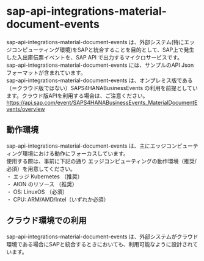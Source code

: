 # sap-api-integrations-material-document-events  
sap-api-integrations-material-document-events は、外部システム(特にエッジコンピューティング環境)をSAPと統合することを目的として、SAP上で発生した入出庫伝票イベントを、SAP API で出力するマイクロサービスです。  
sap-api-integrations-material-document-events には、サンプルのAPI Json フォーマットが含まれています。  
sap-api-integrations-material-document-events は、オンプレミス版である（＝クラウド版ではない）SAPS4HANABusinessEvents の利用を前提としています。クラウド版APIを利用する場合は、ご注意ください。  
https://api.sap.com/event/SAPS4HANABusinessEvents_MaterialDocumentEvents/overview

## 動作環境
sap-api-integrations-material-document-events は、主にエッジコンピューティング環境における動作にフォーカスしています。  
使用する際は、事前に下記の通り エッジコンピューティングの動作環境（推奨/必須）を用意してください。  
・ エッジ Kubernetes （推奨）  
・ AION のリソース （推奨）  
・ OS: LinuxOS （必須）  
・ CPU: ARM/AMD/Intel（いずれか必須）  

## クラウド環境での利用
sap-api-integrations-material-document-events は、外部システムがクラウド環境である場合にSAPと統合するときにおいても、利用可能なように設計されています。  